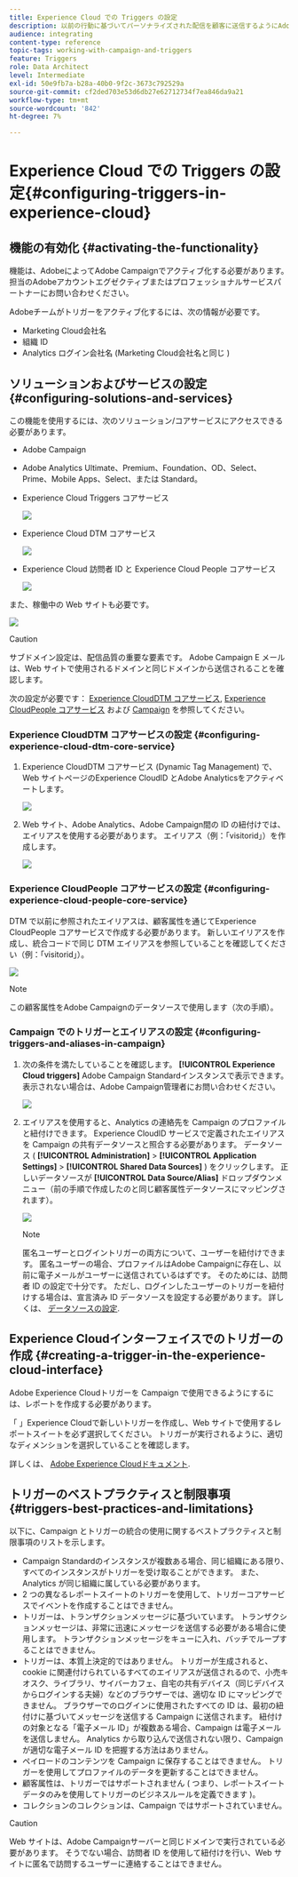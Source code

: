 ```yaml
---
title: Experience Cloud での Triggers の設定
description: 以前の行動に基づいてパーソナライズされた配信を顧客に送信するようにAdobe Experience Cloud Triggers統合を設定する方法について説明します。
audience: integrating
content-type: reference
topic-tags: working-with-campaign-and-triggers
feature: Triggers
role: Data Architect
level: Intermediate
exl-id: 50e9fb7a-b28a-40b0-9f2c-3673c792529a
source-git-commit: cf2ded703e53d6db27e62712734f7ea846da9a21
workflow-type: tm+mt
source-wordcount: '842'
ht-degree: 7%

---
```


# Experience Cloud での Triggers の設定{#configuring-triggers-in-experience-cloud}

## 機能の有効化 {#activating-the-functionality}

機能は、AdobeによってAdobe Campaignでアクティブ化する必要があります。 担当のAdobeアカウントエグゼクティブまたはプロフェッショナルサービスパートナーにお問い合わせください。

Adobeチームがトリガーをアクティブ化するには、次の情報が必要です。

* Marketing Cloud会社名
* 組織 ID
* Analytics ログイン会社名 (Marketing Cloud会社名と同じ )

## ソリューションおよびサービスの設定 {#configuring-solutions-and-services}

この機能を使用するには、次のソリューション/コアサービスにアクセスできる必要があります。

* Adobe Campaign
* Adobe Analytics Ultimate、Premium、Foundation、OD、Select、Prime、Mobile Apps、Select、または Standard。
* Experience Cloud Triggers コアサービス

  ![](assets/trigger_uc_prereq_1.png)

* Experience Cloud DTM コアサービス

  ![](assets/trigger_uc_prereq_2.png)

* Experience Cloud 訪問者 ID と Experience Cloud People コアサービス

  ![](assets/trigger_uc_prereq_3.png)

また、稼働中の Web サイトも必要です。

![](assets/trigger_uc_prereq_4.png)

>[!CAUTION]
>
>サブドメイン設定は、配信品質の重要な要素です。 Adobe Campaign E メールは、Web サイトで使用されるドメインと同じドメインから送信されることを確認します。

次の設定が必要です： [Experience CloudDTM コアサービス](#configuring-experience-cloud-dtm-core-service), [Experience CloudPeople コアサービス](#configuring-experience-cloud-people-core-service) および [Campaign](#configuring-triggers-and-aliases-in-campaign) を参照してください。

### Experience CloudDTM コアサービスの設定 {#configuring-experience-cloud-dtm-core-service}

1. Experience CloudDTM コアサービス (Dynamic Tag Management) で、Web サイトページのExperience CloudID とAdobe Analyticsをアクティベートします。

   ![](assets/trigger_uc_conf_1.png)

1. Web サイト、Adobe Analytics、Adobe Campaign間の ID の紐付けでは、エイリアスを使用する必要があります。 エイリアス（例：「visitorid」）を作成します。

   ![](assets/trigger_uc_conf_2.png)

### Experience CloudPeople コアサービスの設定 {#configuring-experience-cloud-people-core-service}

DTM で以前に参照されたエイリアスは、顧客属性を通じてExperience CloudPeople コアサービスで作成する必要があります。 新しいエイリアスを作成し、統合コードで同じ DTM エイリアスを参照していることを確認してください（例：「visitorid」）。

![](assets/trigger_uc_conf_3.png)

>[!NOTE]
>
>この顧客属性をAdobe Campaignのデータソースで使用します（次の手順）。

### Campaign でのトリガーとエイリアスの設定 {#configuring-triggers-and-aliases-in-campaign}

1. 次の条件を満たしていることを確認します。 **[!UICONTROL Experience Cloud triggers]** Adobe Campaign Standardインスタンスで表示できます。 表示されない場合は、Adobe Campaign管理者にお問い合わせください。

   ![](assets/remarketing_1.png)

1. エイリアスを使用すると、Analytics の連絡先を Campaign のプロファイルと紐付けできます。 Experience CloudID サービスで定義されたエイリアスを Campaign の共有データソースと照合する必要があります。 データソース ( **[!UICONTROL Administration]** > **[!UICONTROL Application Settings]** > **[!UICONTROL Shared Data Sources]** ) をクリックします。 正しいデータソースが **[!UICONTROL Data Source/Alias]** ドロップダウンメニュー（前の手順で作成したのと同じ顧客属性データソースにマッピングされます）。

   ![](assets/trigger_uc_conf_5.png)

   >[!NOTE]
   >
   >匿名ユーザーとログイントリガーの両方について、ユーザーを紐付けできます。 匿名ユーザーの場合、プロファイルはAdobe Campaignに存在し、以前に電子メールがユーザーに送信されているはずです。 そのためには、訪問者 ID の設定で十分です。 ただし、ログインしたユーザーのトリガーを紐付けする場合は、宣言済み ID データソースを設定する必要があります。 詳しくは、 [データソースの設定](../../integrating/using/integration-with-audience-manager-or-people-core-service.md#step-2--configure-the-data-sources).

## Experience Cloudインターフェイスでのトリガーの作成 {#creating-a-trigger-in-the-experience-cloud-interface}

Adobe Experience Cloudトリガーを Campaign で使用できるようにするには、レポートを作成する必要があります。

「 」Experience Cloudで新しいトリガーを作成し、Web サイトで使用するレポートスイートを必ず選択してください。 トリガーが実行されるように、適切なディメンションを選択していることを確認します。

詳しくは、 [Adobe Experience Cloudドキュメント](https://experienceleague.adobe.com/docs/experience-cloud/triggers/create.html?lang=ja).

## トリガーのベストプラクティスと制限事項 {#triggers-best-practices-and-limitations}

以下に、Campaign とトリガーの統合の使用に関するベストプラクティスと制限事項のリストを示します。

* Campaign Standardのインスタンスが複数ある場合、同じ組織にある限り、すべてのインスタンスがトリガーを受け取ることができます。 また、Analytics が同じ組織に属している必要があります。
* 2 つの異なるレポートスイートのトリガーを使用して、トリガーコアサービスでイベントを作成することはできません。
* トリガーは、トランザクションメッセージに基づいています。 トランザクションメッセージは、非常に迅速にメッセージを送信する必要がある場合に使用します。 トランザクションメッセージをキューに入れ、バッチでループすることはできません。
* トリガーは、本質上決定的ではありません。 トリガーが生成されると、cookie に関連付けられているすべてのエイリアスが送信されるので、小売キオスク、ライブラリ、サイバーカフェ、自宅の共有デバイス（同じデバイスからログインする夫婦）などのブラウザーでは、適切な ID にマッピングできません。 ブラウザーでのログインに使用されたすべての ID は、最初の紐付けに基づいてメッセージを送信する Campaign に送信されます。 紐付けの対象となる「電子メール ID」が複数ある場合、Campaign は電子メールを送信しません。 Analytics から取り込んで送信されない限り、Campaign が適切な電子メール ID を把握する方法はありません。
* ペイロードのコンテンツを Campaign に保存することはできません。 トリガーを使用してプロファイルのデータを更新することはできません。
* 顧客属性は、トリガーではサポートされません ( つまり、レポートスイートデータのみを使用してトリガーのビジネスルールを定義できます )。
* コレクションのコレクションは、Campaign ではサポートされていません。

>[!CAUTION]
>
>Web サイトは、Adobe Campaignサーバーと同じドメインで実行されている必要があります。 そうでない場合、訪問者 ID を使用して紐付けを行い、Web サイトに匿名で訪問するユーザーに連絡することはできません。
